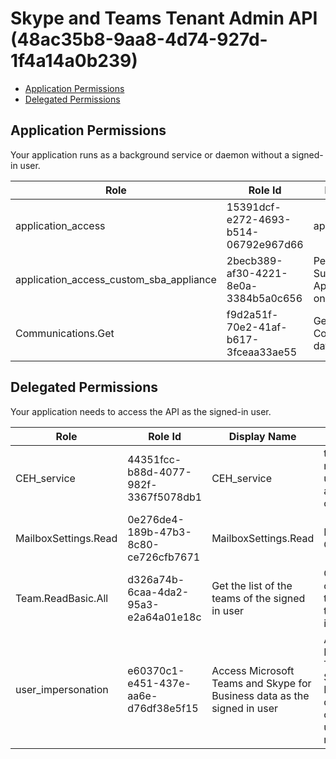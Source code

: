 # Skype and Teams Tenant Admin API (48ac35b8-9aa8-4d74-927d-1f4a14a0b239)
- [Application Permissions](#application-permissions)
- [Delegated Permissions](#delegated-permissions)

## Application Permissions
Your application runs as a background service or daemon without a signed-in user.

| Role | Role Id | Display Name | Description |
|---|---|---|---|
| application_access | 15391dcf-e272-4693-b514-06792e967d66 | application_access | Grant appId full permission |
| application_access_custom_sba_appliance | 2becb389-af30-4221-8e0a-3384b5a0c656 | Permission for Survivable Branch Appliance (SBA) only | Grant Sba Appliance permissions |
| Communications.Get | f9d2a51f-70e2-41af-b617-3fceaa33ae55 | Get Communication data | Get communication data for the tenant. |

## Delegated Permissions
Your application needs to access the API as the signed-in user. 

| Role | Role Id | Display Name | Description |
|---|---|---|---|
| CEH_service | 44351fcc-b88d-4077-982f-3367f5078db1 | CEH_service | this allows non admin users to access configAPI |
| MailboxSettings.Read | 0e276de4-189b-47b3-8c80-ce726cfb7671 | MailboxSettings.Read | For O365 CA only |
| Team.ReadBasic.All | d326a74b-6caa-4da2-95a3-e2a64a01e18c | Get the list of the teams of the signed in user | Get the list of the teams of the signed in user |
| user_impersonation | e60370c1-e451-437e-aa6e-d76df38e5f15 | Access Microsoft Teams and Skype for Business data as the signed in user | Access Microsoft Teams and Skype for Business data based on the user's role membership |

